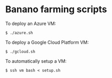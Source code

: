# Banano farming scripts

To deploy an Azure VM:

```shell
$ ./azure.sh
```

To deploy a Google Cloud Platform VM:

```shell
$ ./gcloud.sh
```

To automatically setup a VM:

```shell
$ ssh vm bash < setup.sh
```
